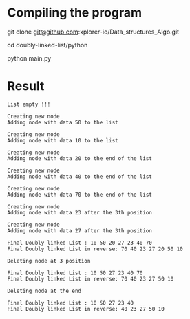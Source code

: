 # Compiling the program

git clone git@github.com:xplorer-io/Data_structures_Algo.git

cd doubly-linked-list/python

python main.py

# Result
```
List empty !!!

Creating new node
Adding node with data 50 to the list

Creating new node
Adding node with data 10 to the list

Creating new node
Adding node with data 20 to the end of the list

Creating new node
Adding node with data 40 to the end of the list

Creating new node
Adding node with data 70 to the end of the list

Creating new node
Adding node with data 23 after the 3th position

Creating new node
Adding node with data 27 after the 3th position

Final Doubly linked List : 10 50 20 27 23 40 70
Final Doubly linked List in reverse: 70 40 23 27 20 50 10

Deleting node at 3 position

Final Doubly linked List : 10 50 27 23 40 70
Final Doubly linked List in reverse: 70 40 23 27 50 10

Deleting node at the end

Final Doubly linked List : 10 50 27 23 40
Final Doubly linked List in reverse: 40 23 27 50 10
```